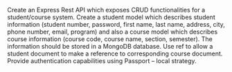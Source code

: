Create an Express Rest API which exposes CRUD functionalities for a student/course system. Create a student model which describes student information (student number, password, first name, last name, address, city, phone number, email, program) and also a course model which describes course information (course code, course name, section, semester). The information should be stored in a MongoDB database. Use ref to allow a student document to make a reference to corresponding course document. Provide authentication capabilities using Passport – local strategy. 